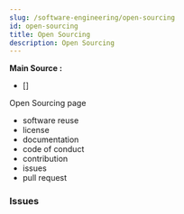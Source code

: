 ```yaml
---
slug: /software-engineering/open-sourcing
id: open-sourcing
title: Open Sourcing
description: Open Sourcing
---
```


**Main Source :**

- []

Open Sourcing page

- software reuse
- license
- documentation
- code of conduct
- contribution
- issues
- pull request

### Issues
